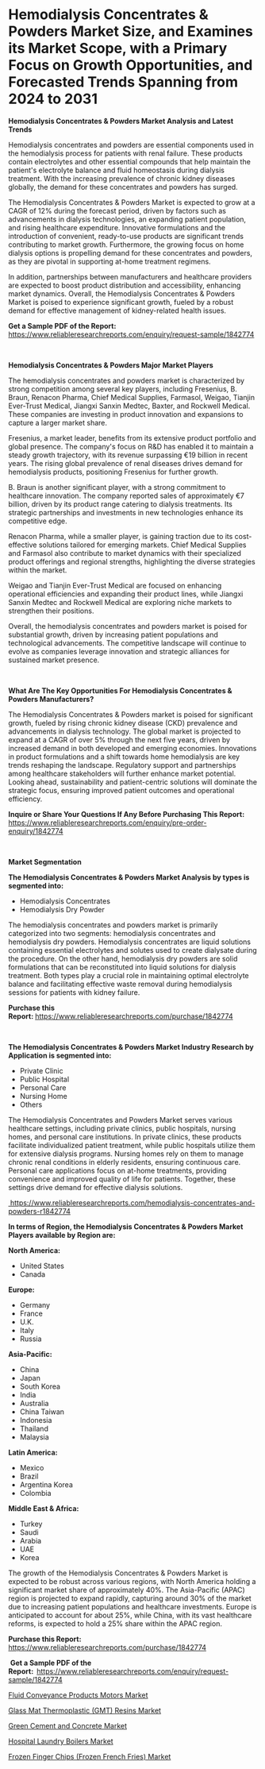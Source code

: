 <p><h1>Hemodialysis Concentrates & Powders Market Size, and Examines its Market Scope, with a Primary Focus on Growth Opportunities, and Forecasted Trends Spanning from 2024 to 2031</h1></p><p><strong>Hemodialysis Concentrates & Powders Market Analysis and Latest Trends</strong></p>
<p><p>Hemodialysis concentrates and powders are essential components used in the hemodialysis process for patients with renal failure. These products contain electrolytes and other essential compounds that help maintain the patient's electrolyte balance and fluid homeostasis during dialysis treatment. With the increasing prevalence of chronic kidney diseases globally, the demand for these concentrates and powders has surged.</p><p>The Hemodialysis Concentrates & Powders Market is expected to grow at a CAGR of 12% during the forecast period, driven by factors such as advancements in dialysis technologies, an expanding patient population, and rising healthcare expenditure. Innovative formulations and the introduction of convenient, ready-to-use products are significant trends contributing to market growth. Furthermore, the growing focus on home dialysis options is propelling demand for these concentrates and powders, as they are pivotal in supporting at-home treatment regimens. </p><p>In addition, partnerships between manufacturers and healthcare providers are expected to boost product distribution and accessibility, enhancing market dynamics. Overall, the Hemodialysis Concentrates & Powders Market is poised to experience significant growth, fueled by a robust demand for effective management of kidney-related health issues.</p></p>
<p><strong>Get a Sample PDF of the Report:&nbsp;</strong> <a href="https://www.reliableresearchreports.com/enquiry/request-sample/1842774?utm_campaign=41&utm_medium=2&utm_source=Github&utm_content=ia&utm_term=01012025&utm_id=hemodialysis-concentrates-powders">https://www.reliableresearchreports.com/enquiry/request-sample/1842774</a></p>
<p>&nbsp;</p>
<p><strong>Hemodialysis Concentrates & Powders Major Market Players</strong></p>
<p><p>The hemodialysis concentrates and powders market is characterized by strong competition among several key players, including Fresenius, B. Braun, Renacon Pharma, Chief Medical Supplies, Farmasol, Weigao, Tianjin Ever-Trust Medical, Jiangxi Sanxin Medtec, Baxter, and Rockwell Medical. These companies are investing in product innovation and expansions to capture a larger market share.</p><p>Fresenius, a market leader, benefits from its extensive product portfolio and global presence. The company's focus on R&D has enabled it to maintain a steady growth trajectory, with its revenue surpassing €19 billion in recent years. The rising global prevalence of renal diseases drives demand for hemodialysis products, positioning Fresenius for further growth.</p><p>B. Braun is another significant player, with a strong commitment to healthcare innovation. The company reported sales of approximately €7 billion, driven by its product range catering to dialysis treatments. Its strategic partnerships and investments in new technologies enhance its competitive edge.</p><p>Renacon Pharma, while a smaller player, is gaining traction due to its cost-effective solutions tailored for emerging markets. Chief Medical Supplies and Farmasol also contribute to market dynamics with their specialized product offerings and regional strengths, highlighting the diverse strategies within the market.</p><p>Weigao and Tianjin Ever-Trust Medical are focused on enhancing operational efficiencies and expanding their product lines, while Jiangxi Sanxin Medtec and Rockwell Medical are exploring niche markets to strengthen their positions.</p><p>Overall, the hemodialysis concentrates and powders market is poised for substantial growth, driven by increasing patient populations and technological advancements. The competitive landscape will continue to evolve as companies leverage innovation and strategic alliances for sustained market presence.</p></p>
<p>&nbsp;</p>
<p><strong>What Are The Key Opportunities For Hemodialysis Concentrates & Powders Manufacturers?</strong></p>
<p><p>The Hemodialysis Concentrates & Powders market is poised for significant growth, fueled by rising chronic kidney disease (CKD) prevalence and advancements in dialysis technology. The global market is projected to expand at a CAGR of over 5% through the next five years, driven by increased demand in both developed and emerging economies. Innovations in product formulations and a shift towards home hemodialysis are key trends reshaping the landscape. Regulatory support and partnerships among healthcare stakeholders will further enhance market potential. Looking ahead, sustainability and patient-centric solutions will dominate the strategic focus, ensuring improved patient outcomes and operational efficiency.</p></p>
<p><strong>Inquire or Share Your Questions If Any Before Purchasing This Report:</strong> <a href="https://www.reliableresearchreports.com/enquiry/pre-order-enquiry/1842774?utm_campaign=41&utm_medium=2&utm_source=Github&utm_content=ia&utm_term=01012025&utm_id=hemodialysis-concentrates-powders">https://www.reliableresearchreports.com/enquiry/pre-order-enquiry/1842774</a></p>
<p>&nbsp;</p>
<p><strong>Market Segmentation</strong></p>
<p><strong>The Hemodialysis Concentrates & Powders Market Analysis by types is segmented into:</strong></p>
<p><ul><li>Hemodialysis Concentrates</li><li>Hemodialysis Dry Powder</li></ul></p>
<p><p>The hemodialysis concentrates and powders market is primarily categorized into two segments: hemodialysis concentrates and hemodialysis dry powders. Hemodialysis concentrates are liquid solutions containing essential electrolytes and solutes used to create dialysate during the procedure. On the other hand, hemodialysis dry powders are solid formulations that can be reconstituted into liquid solutions for dialysis treatment. Both types play a crucial role in maintaining optimal electrolyte balance and facilitating effective waste removal during hemodialysis sessions for patients with kidney failure.</p></p>
<p><strong>Purchase this Report:&nbsp;</strong><a href="https://www.reliableresearchreports.com/purchase/1842774?utm_campaign=41&utm_medium=2&utm_source=Github&utm_content=ia&utm_term=01012025&utm_id=hemodialysis-concentrates-powders">https://www.reliableresearchreports.com/purchase/1842774</a></p>
<p>&nbsp;</p>
<p><strong>The Hemodialysis Concentrates & Powders Market Industry Research by Application is segmented into:</strong></p>
<p><ul><li>Private Clinic</li><li>Public Hospital</li><li>Personal Care</li><li>Nursing Home</li><li>Others</li></ul></p>
<p><p>The Hemodialysis Concentrates and Powders Market serves various healthcare settings, including private clinics, public hospitals, nursing homes, and personal care institutions. In private clinics, these products facilitate individualized patient treatment, while public hospitals utilize them for extensive dialysis programs. Nursing homes rely on them to manage chronic renal conditions in elderly residents, ensuring continuous care. Personal care applications focus on at-home treatments, providing convenience and improved quality of life for patients. Together, these settings drive demand for effective dialysis solutions.</p></p>
<p><a href="https://www.reliableresearchreports.com/hemodialysis-concentrates-and-powders-r1842774?utm_campaign=41&utm_medium=2&utm_source=Github&utm_content=ia&utm_term=01012025&utm_id=hemodialysis-concentrates-powders">&nbsp;https://www.reliableresearchreports.com/hemodialysis-concentrates-and-powders-r1842774</a></p>
<p><strong>In terms of Region, the Hemodialysis Concentrates & Powders Market Players available by Region are:</strong></p>
<p>
    <p> <strong> North America: </strong>
        <ul>
            <li>United States</li>
            <li>Canada</li>
        </ul>
        </p> 
    <p> <strong> Europe: </strong>
        <ul>
            <li>Germany</li>
            <li>France</li>
            <li>U.K.</li>
            <li>Italy</li>
            <li>Russia</li>
        </ul>
        </p> 
    <p> <strong> Asia-Pacific: </strong>
        <ul>
            <li>China</li>
            <li>Japan</li>
            <li>South Korea</li>
            <li>India</li>
            <li>Australia</li>
            <li>China Taiwan</li>
            <li>Indonesia</li>
            <li>Thailand</li>
            <li>Malaysia</li>
        </ul>
        </p> 
    <p> <strong> Latin America: </strong>
        <ul>
            <li>Mexico</li>
            <li>Brazil</li>
            <li>Argentina Korea</li>
            <li>Colombia</li>
        </ul>
        </p> 
    <p> <strong> Middle East & Africa: </strong>
        <ul>
            <li>Turkey</li>
            <li>Saudi</li>
            <li>Arabia</li>
            <li>UAE</li>
            <li>Korea</li>
        </ul>
    </p>
    </p>
<p><p>The growth of the Hemodialysis Concentrates & Powders Market is expected to be robust across various regions, with North America holding a significant market share of approximately 40%. The Asia-Pacific (APAC) region is projected to expand rapidly, capturing around 30% of the market due to increasing patient populations and healthcare investments. Europe is anticipated to account for about 25%, while China, with its vast healthcare reforms, is expected to hold a 25% share within the APAC region.</p></p>
<p><strong>Purchase this Report: </strong><a href="https://www.reliableresearchreports.com/purchase/1842774?utm_campaign=41&utm_medium=2&utm_source=Github&utm_content=ia&utm_term=01012025&utm_id=hemodialysis-concentrates-powders">https://www.reliableresearchreports.com/purchase/1842774</a></p>
<p>&nbsp;<strong>Get a Sample PDF of the Report:&nbsp;&nbsp;</strong><a href="https://www.reliableresearchreports.com/enquiry/request-sample/1842774?utm_campaign=41&utm_medium=2&utm_source=Github&utm_content=ia&utm_term=01012025&utm_id=hemodialysis-concentrates-powders">https://www.reliableresearchreports.com/enquiry/request-sample/1842774</a></p>
<p><strong></strong></p>
<p><p><a href="https://github.com/nicoletavirag/Market-Research-Report-List-5/blob/main/fluid-conveyance-products-motors-market.md?utm_campaign=41&utm_medium=2&utm_source=Github&utm_content=ia&utm_term=01012025&utm_id=hemodialysis-concentrates-powders">Fluid Conveyance Products Motors Market</a></p><p><a href="https://github.com/sholympia197070/Market-Research-Report-List-1/blob/main/glass-mat-thermoplastic-gmt-resins-market.md?utm_campaign=41&utm_medium=2&utm_source=Github&utm_content=ia&utm_term=01012025&utm_id=hemodialysis-concentrates-powders">Glass Mat Thermoplastic (GMT) Resins Market</a></p><p><a href="https://github.com/kbollin866/Market-Research-Report-List-1/blob/main/green-cement-and-concrete-market.md?utm_campaign=41&utm_medium=2&utm_source=Github&utm_content=ia&utm_term=01012025&utm_id=hemodialysis-concentrates-powders">Green Cement and Concrete Market</a></p><p><a href="https://github.com/mauripalmi/Market-Research-Report-List-5/blob/main/hospital-laundry-boilers-market.md?utm_campaign=41&utm_medium=2&utm_source=Github&utm_content=ia&utm_term=01012025&utm_id=hemodialysis-concentrates-powders">Hospital Laundry Boilers Market</a></p><p><a href="https://github.com/sca704osol/Market-Research-Report-List-1/blob/main/frozen-finger-chips-frozen-french-fries-market.md?utm_campaign=41&utm_medium=2&utm_source=Github&utm_content=ia&utm_term=01012025&utm_id=hemodialysis-concentrates-powders">Frozen Finger Chips (Frozen French Fries) Market</a></p></p>
